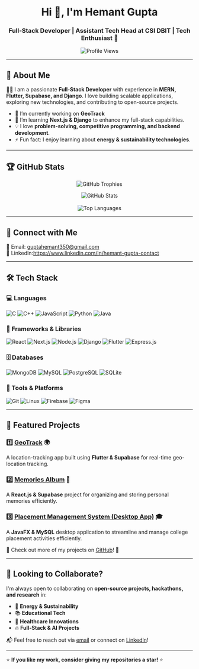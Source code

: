 <h1 align="center">Hi 👋, I'm Hemant Gupta</h1>
<h3 align="center">Full-Stack Developer | Assistant Tech Head at CSI DBIT | Tech Enthusiast 🚀</h3>

<p align="center">
  <img src="https://komarev.com/ghpvc/?username=hemant-dbit&label=Profile%20views&color=0e75b6&style=flat" alt="Profile Views" />
</p>

---

## 🚀 About Me

👨‍💻 I am a passionate **Full-Stack Developer** with experience in **MERN, Flutter, Supabase, and Django**. I love building scalable applications, exploring new technologies, and contributing to open-source projects.  

- 🔭 I’m currently working on **GeoTrack**  
- 🌱 I’m learning **Next.js & Django** to enhance my full-stack capabilities.  
- 💡 I love **problem-solving, competitive programming, and backend development**.  
- ⚡ Fun fact: I enjoy learning about **energy & sustainability technologies**.  

---

## 🏆 GitHub Stats  

<p align="center">
  <img src="https://github-profile-trophy.vercel.app/?username=hemant-dbit&theme=radical&no-bg=true&no-frame=true" alt="GitHub Trophies" />
</p>

<p align="center">
  <img src="https://github-readme-stats.vercel.app/api?username=hemant-dbit&show_icons=true&theme=radical" alt="GitHub Stats" />
  <br />

  <br />
  <img src="https://github-readme-stats.vercel.app/api/top-langs?username=hemant-dbit&layout=compact&theme=radical" alt="Top Languages" />
</p>

---

## 🔗 Connect with Me  

📧 Email: [guptahemant350@gmail.com](mailto:guptahemant350@gmail.com)  
💼 LinkedIn:https://www.linkedin.com/in/hemant-gupta-contact 
 

---

## 🛠️ Tech Stack  

### 💻 Languages
![C](https://img.shields.io/badge/C-00599C?style=for-the-badge&logo=c&logoColor=white)
![C++](https://img.shields.io/badge/C++-00599C?style=for-the-badge&logo=c%2B%2B&logoColor=white)
![JavaScript](https://img.shields.io/badge/JavaScript-F7DF1E?style=for-the-badge&logo=javascript&logoColor=black)
![Python](https://img.shields.io/badge/Python-3776AB?style=for-the-badge&logo=python&logoColor=white)
![Java](https://img.shields.io/badge/Java-ED8B00?style=for-the-badge&logo=java&logoColor=white)

### 🚀 Frameworks & Libraries  
![React](https://img.shields.io/badge/React-20232A?style=for-the-badge&logo=react&logoColor=61DAFB)
![Next.js](https://img.shields.io/badge/Next.js-000000?style=for-the-badge&logo=nextdotjs&logoColor=white)
![Node.js](https://img.shields.io/badge/Node.js-43853D?style=for-the-badge&logo=node.js&logoColor=white)
![Django](https://img.shields.io/badge/Django-092E20?style=for-the-badge&logo=django&logoColor=white)
![Flutter](https://img.shields.io/badge/Flutter-02569B?style=for-the-badge&logo=flutter&logoColor=white)
![Express.js](https://img.shields.io/badge/Express.js-404D59?style=for-the-badge)

### 🗄️ Databases  
![MongoDB](https://img.shields.io/badge/MongoDB-4EA94B?style=for-the-badge&logo=mongodb&logoColor=white)
![MySQL](https://img.shields.io/badge/MySQL-005C84?style=for-the-badge&logo=mysql&logoColor=white)
![PostgreSQL](https://img.shields.io/badge/PostgreSQL-316192?style=for-the-badge&logo=postgresql&logoColor=white)
![SQLite](https://img.shields.io/badge/SQLite-07405E?style=for-the-badge&logo=sqlite&logoColor=white)

### 🔧 Tools & Platforms  
![Git](https://img.shields.io/badge/Git-F05032?style=for-the-badge&logo=git&logoColor=white)
![Linux](https://img.shields.io/badge/Linux-FCC624?style=for-the-badge&logo=linux&logoColor=black)
![Firebase](https://img.shields.io/badge/Firebase-FFCA28?style=for-the-badge&logo=firebase&logoColor=black)
![Figma](https://img.shields.io/badge/Figma-F24E1E?style=for-the-badge&logo=figma&logoColor=white)

---

## 📂 Featured Projects  

### 1️⃣ [GeoTrack](https://github.com/Hemant-dbit/GeoTrack) 🌍  
A location-tracking app built using **Flutter & Supabase** for real-time geo-location tracking.

### 2️⃣ [Memories Album](https://github.com/Hemant-dbit/Memories-Album) 📸  
A **React.js & Supabase** project for organizing and storing personal memories efficiently.

### 3️⃣ [Placement Management System (Desktop App)](https://github.com/Hemant-dbit/Placement-Management-System) 🎓  
A **JavaFX & MySQL** desktop application to streamline and manage college placement activities efficiently.

📌 Check out more of my projects on [GitHub](https://github.com/Hemant-dbit)! 🚀  

---

## 🤝 Looking to Collaborate?  

I'm always open to collaborating on **open-source projects, hackathons, and research** in:  
- 🌱 **Energy & Sustainability**  
- 📚 **Educational Tech**  
- 🏥 **Healthcare Innovations**  
- 🔥 **Full-Stack & AI Projects**  

📬 Feel free to reach out via [email](mailto:guptahemant350@gmail.com) or connect on [LinkedIn](https://linkedin.com/in/your-profile)!  

---

⭐ **If you like my work, consider giving my repositories a star!** ⭐  
